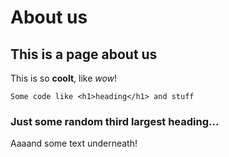 # About us

## This is a page about us

This is so **coolt**, like _wow_!

`Some code like <h1>heading</h1> and stuff` 

### Just some random third largest heading...

Aaaand some text underneath!